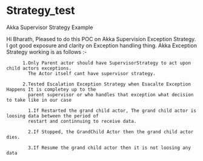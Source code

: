 # Strategy_test
Akka Supervisor Strategy Example 

Hi Bharath,
          Pleased to do this POC on Akka Supervision Exception Strategy. I got good exposure and clarity 
          on Exception handling thing.
          Akka Exception Strategy working is as follows :-
          
          1.Only Parent actor should have SupervisorStrategy to act upon child actors exceptions.
            The Actor itself cant have supervisor strategy.
          
          2.Tested Escalation Exception Strategy when Esacalte Exception Happens It is completey up to the
            parent supervisor or who handles that exception what decision to take like in our case 
            
            1.If Restarted the grand child actor, The grand child actor is loosing data between the period of
            restart and continnuing to receive data.
      
            2.If Stopped, the GrandChild Actor then the grand child actor dies.
            
            3.If Resume the grand child actor then it is not loosing any data 
            
  
